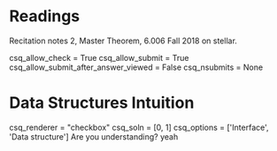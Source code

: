 # Readings 
Recitation notes 2, Master Theorem, 6.006 Fall 2018 on stellar.

<python>
csq_allow_check = True
csq_allow_submit = True
csq_allow_submit_after_answer_viewed = False
csq_nsubmits = None
</python>


# Data Structures Intuition

<question multiplechoice>
csq_renderer = "checkbox"
csq_soln = [0, 1]
csq_options = ['Interface', 'Data structure']
</question>

<checkyourself>
Are you understanding?
<showhide>
yeah
</showhide>
</checkyourself>

